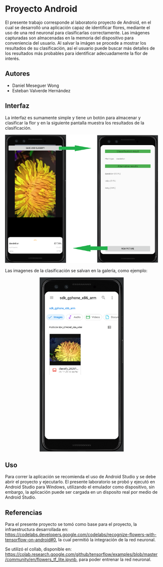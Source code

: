 # Proyecto Android

El presente trabajo corresponde al laboratorio proyecto de Android, en el cual se desarrolló una aplicación capaz de identificar flores, mediante el uso de una red neuronal para clasificarlas correctamente. Las imágenes capturadas son almacenadas en la memoria del dispositivo para conveniencia del usuario. Al salvar la imágen se procede a mostrar los resultados de su clasificación, así el usuario puede buscar más detalles de los resultados más probables para identificar adecuadamente la flor de interés.

## Autores
* Daniel Meseguer Wong
* Esteban Valverde Hernández

## Interfaz

La interfaz es sumamente simple y tiene un botón para almacenar y clasificar la flor y en la siguiente pantalla muestra los resultados de la clasificación.

<center><img src="img/example.png"></center>

Las imagenes de la clasificación se salvan en la galería, como ejemplo:
<center><img src="img/saved.png"></center>

## Uso

Para correr la aplicación se recomienda el uso de Android Studio y se debe abrir el proyecto y ejecutarlo. El presente laboratorio se probó y ejecutó en Android Studio para Windows, utilizando el emulador como dispositivo, sin embargo, la aplicación puede ser cargada en un disposito real por medio de Android Studio.

## Referencias

Para el presente proyecto se tomó como base para el proyecto, la infraestructura desarrollada en: https://codelabs.developers.google.com/codelabs/recognize-flowers-with-tensorflow-on-android#0, la cual permitió la integración de la red neuronal.

Se utilizó el collab, disponible en: https://colab.research.google.com/github/tensorflow/examples/blob/master/community/en/flowers_tf_lite.ipynb, para poder entrenar la red neuronal.

